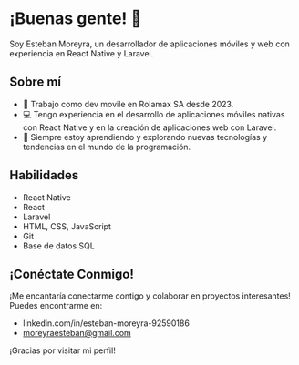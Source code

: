 # ¡Buenas gente! 👋

Soy Esteban Moreyra, un desarrollador de aplicaciones móviles y web con experiencia en React Native y Laravel.

## Sobre mí
- 💼 Trabajo como dev movile en Rolamax SA desde 2023.
- 💻 Tengo experiencia en el desarrollo de aplicaciones móviles nativas con React Native y en la creación de aplicaciones web con Laravel.
- 🌱 Siempre estoy aprendiendo y explorando nuevas tecnologías y tendencias en el mundo de la programación.

## Habilidades
- React Native
- React
- Laravel
- HTML, CSS, JavaScript
- Git
- Base de datos SQL

## ¡Conéctate Conmigo!
¡Me encantaría conectarme contigo y colaborar en proyectos interesantes! Puedes encontrarme en:

- linkedin.com/in/esteban-moreyra-92590186
- moreyraesteban@gmail.com

¡Gracias por visitar mi perfil!
